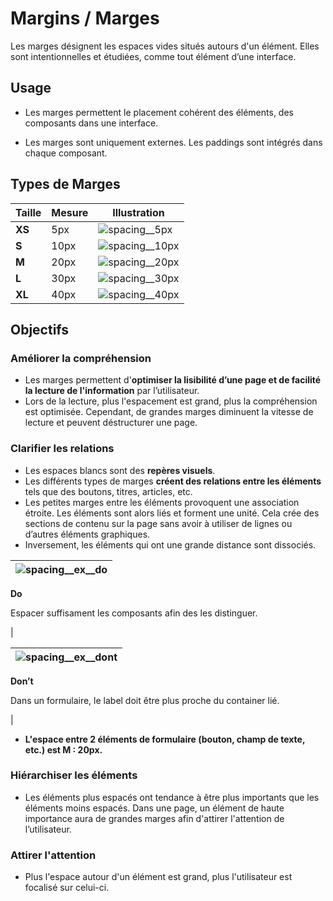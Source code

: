 # Margins / Marges

Les marges désignent les espaces vides situés autours d'un élément.
Elles sont intentionnelles et étudiées, comme tout élément d’une interface.

## Usage

- Les marges permettent le placement cohérent des éléments, des composants dans une interface.

- Les marges sont uniquement externes. Les paddings sont intégrés dans chaque composant.

## Types de Marges

Taille | Mesure | Illustration
------------ | ------------- | ------------- |
**XS** | 5px | ![spacing__5px](components/FOUNDATIONS/Margins/design/spacing__5px.png)
**S** | 10px | ![spacing__10px](components/FOUNDATIONS/Margins/design/spacing__10px.png)
**M** | 20px | ![spacing__20px](components/FOUNDATIONS/Margins/design/spacing__20px.png)
**L** | 30px | ![spacing__30px](components/FOUNDATIONS/Margins/design/spacing__30px.png)
**XL** | 40px | ![spacing__40px](components/FOUNDATIONS/Margins/design/spacing__40px.png)

## Objectifs

### Améliorer la compréhension

- Les marges permettent d'**optimiser la lisibilité d’une page et de facilité la lecture de l'information** par l’utilisateur.
- Lors de la lecture, plus l'espacement est grand, plus la compréhension est optimisée. Cependant, de grandes marges diminuent la vitesse de lecture et peuvent déstructurer une page.

### Clarifier les relations

- Les espaces blancs sont des **repères visuels**.
- Les différents types de marges **créent des relations entre les éléments** tels que des boutons, titres, articles, etc.
- Les petites marges entre les éléments provoquent une association étroite. Les éléments sont alors liés et forment une unité. Cela crée des sections de contenu sur la page sans avoir à utiliser de lignes ou d’autres éléments graphiques.
- Inversement, les éléments qui ont une grande distance sont dissociés.


<div class="do-dont">
 <div class="do">

![spacing__ex__do](components/FOUNDATIONS/Margins/design/spacing__ex__do.png) |
------------ |
**Do**
<p class="legende">Espacer suffisament les composants afin des les distinguer.</p> |

 </div>
</div>


<div class="do-dont">
 <div class="dont">

![spacing__ex__dont](components/FOUNDATIONS/Margins/design/spacing__ex__dont.png) |
------------ |
**Don’t** 
<p class="legende">Dans un formulaire, le label doit être plus proche du container lié.</p> |

 </div>
</div>


- **L'espace entre 2 éléments de formulaire (bouton, champ de texte, etc.) est M : 20px.**

### Hiérarchiser les éléments

- Les éléments plus espacés ont tendance à être plus importants que les éléments moins espacés. Dans une page, un élément de haute importance aura de grandes marges afin d'attirer l'attention de l’utilisateur.

### Attirer l'attention

- Plus l'espace autour d'un élément est grand, plus l'utilisateur est focalisé sur celui-ci.
